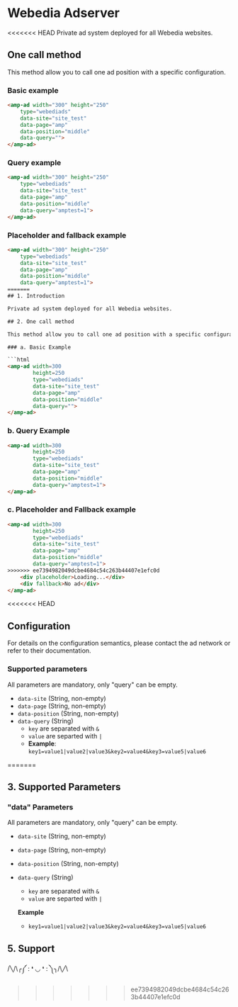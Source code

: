 <!---
Copyright 2016 The AMP HTML Authors. All Rights Reserved.

Licensed under the Apache License, Version 2.0 (the "License");
you may not use this file except in compliance with the License.
You may obtain a copy of the License at

      http://www.apache.org/licenses/LICENSE-2.0

Unless required by applicable law or agreed to in writing, software
distributed under the License is distributed on an "AS-IS" BASIS,
WITHOUT WARRANTIES OR CONDITIONS OF ANY KIND, either express or implied.
See the License for the specific language governing permissions and
limitations under the License.
-->

# Webedia Adserver

<<<<<<< HEAD
Private ad system deployed for all Webedia websites.

## One call method

This method allow you to call one ad position with a specific configuration.

### Basic example

```html
<amp-ad width="300" height="250"
    type="webediads"
    data-site="site_test"
    data-page="amp"
    data-position="middle"
    data-query="">
</amp-ad>
```

### Query example

```html
<amp-ad width="300" height="250"
    type="webediads"
    data-site="site_test"
    data-page="amp"
    data-position="middle"
    data-query="amptest=1">
</amp-ad>
```

### Placeholder and fallback example

```html
<amp-ad width="300" height="250"
    type="webediads"
    data-site="site_test"
    data-page="amp"
    data-position="middle"
    data-query="amptest=1">
=======
## 1. Introduction

Private ad system deployed for all Webedia websites.

## 2. One call method

This method allow you to call one ad position with a specific configuration.

### a. Basic Example

```html
<amp-ad width=300
        height=250
        type="webediads"
        data-site="site_test"
        data-page="amp"
        data-position="middle"
        data-query="">
</amp-ad>
```

### b. Query Example

```html
<amp-ad width=300
        height=250
        type="webediads"
        data-site="site_test"
        data-page="amp"
        data-position="middle"
        data-query="amptest=1">
</amp-ad>
```

### c. Placeholder and Fallback example
```html
<amp-ad width=300
        height=250
        type="webediads"
        data-site="site_test"
        data-page="amp"
        data-position="middle"
        data-query="amptest=1">
>>>>>>> ee7394982049dcbe4684c54c263b44407e1efc0d
    <div placeholder>Loading...</div>
    <div fallback>No ad</div>
</amp-ad>
```

<<<<<<< HEAD
## Configuration

For details on the configuration semantics, please contact the ad network or refer to their documentation.

### Supported parameters

All parameters are mandatory, only "query" can be empty.

- `data-site` (String, non-empty)
- `data-page` (String, non-empty)
- `data-position` (String, non-empty)
- `data-query` (String)
    - `key` are separated with `&`
    - `value` are separted with `|`
    - **Example**: `key1=value1|value2|value3&key2=value4&key3=value5|value6`


=======
## 3. Supported Parameters

### "data" Parameters

All parameters are mandatory, only "query" can be empty.

- ```data-site``` (String, non-empty)
- ```data-page``` (String, non-empty)
- ```data-position``` (String, non-empty)
- ```data-query``` (String)
    - ```key``` are separated with ```&```
    - ```value``` are separted with ```|```

    __Example__
    - ```key1=value1|value2|value3&key2=value4&key3=value5|value6```


## 5. Support

/╲/\╭༼ : ❛ ◡ ❛ : ༽╮/\╱\
>>>>>>> ee7394982049dcbe4684c54c263b44407e1efc0d
